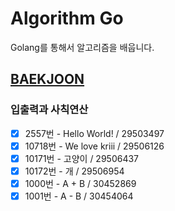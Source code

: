 # Algorithm Go
Golang를 통해서 알고리즘을 배웁니다.

## [BAEKJOON](https://www.acmicpc.net/)
### 입출력과 사칙연산
- [X] 2557번 - Hello World! / 29503497
- [X] 10718번 - We love kriii / 29506126
- [X] 10171번 - 고양이 / 29506437
- [X] 10172번 - 개 / 29506954
- [X] 1000번 - A + B / 30452869
- [X] 1001번 - A - B / 30454064